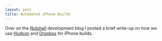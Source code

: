 ```yaml
---
layout: post
title: Automated iPhone Builds
---
```


Over on the [Nutshell](http://www.nutshell.com) development blog I posted a brief write-up on how we use [Hudson](http://hudson-ci.org/) and [Dropbox](https://www.dropbox.com/) for iPhone builds. 
